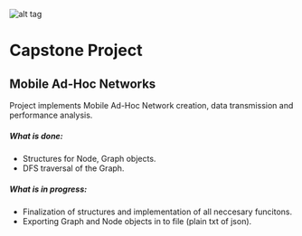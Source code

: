 ![alt tag](http://www.luys.am/images/content/lnn/aua.jpg)
# Capstone Project 
## Mobile Ad-Hoc Networks

Project implements Mobile Ad-Hoc Network creation, data transmission and performance analysis.


##### What is done:
- Structures for Node, Graph objects.
- DFS traversal of the Graph.

##### What is in progress:
- Finalization of structures and implementation of all neccesary funcitons.
- Exporting Graph and Node objects in to file (plain txt of json).